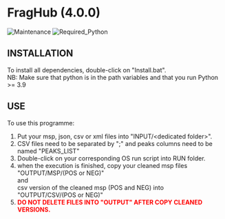 # FragHub  (4.0.0)
![Maintenance](https://img.shields.io/badge/Maintained%3F-yes-green.svg)
![Required_Python](https://img.shields.io/badge/Python-3.9%20%7C%203.10%20%7C%203.11%20%7C%203.12-blue)


## INSTALLATION

To install all dependencies, double-click on "Install.bat".<br>
NB: Make sure that python is in the path variables and that you run Python >= 3.9<br>

## USE

To use this programme:

1) Put your msp, json, csv or xml files into "INPUT/\<dedicated folder\>".
2) CSV files need to be separated by ";" and peaks columns need to be named "PEAKS_LIST"<br>
3) Double-click on your corresponding OS run script into RUN folder.<br>
4) when the execution is finished, copy your cleaned msp files <br>"OUTPUT/MSP/(POS or NEG)"<br>and<br>csv version of the cleaned msp (POS and NEG) into<br>"OUTPUT/CSV/(POS or NEG)"
5) <span style="color:red; font-weight:bold">DO NOT DELETE FILES INTO "OUTPUT" AFTER COPY CLEANED VERSIONS.</span>